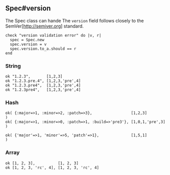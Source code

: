 ## Spec#version

The Spec class can hande 
The `version` field follows closely to the SemVer[http://semiver.org] standard.

    check "version validation error" do |v, r|
      spec = Spec.new
      spec.version = v
      spec.version.to_a.should == r
    end

### String

    ok "1.2.3",       [1,2,3]
    ok "1.2.3.pre.4", [1,2,3,'pre',4]
    ok "1.2.3.pre4",  [1,2,3,'pre',4]
    ok "1.2.3pre4",   [1,2,3,'pre',4]

### Hash

    ok( {:major=>1, :minor=>2, :patch=>3},                 [1,2,3]         )
    ok( {:major=>1, :minor=>0, :patch=>1, :build=>'pre3'}, [1,0,1,'pre',3] )

    ok( {'major'=>1, 'minor'=>5, 'patch'=>1},              [1,5,1]         )

### Array

    ok [1, 2, 3],          [1, 2, 3]
    ok [1, 2, 3, 'rc', 4], [1, 2, 3, 'rc', 4]


